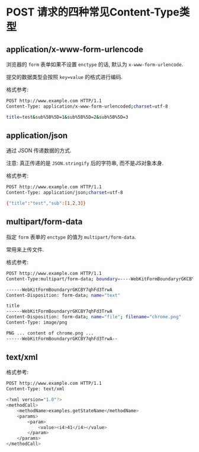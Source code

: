 # POST 请求的四种常见Content-Type类型

## application/x-www-form-urlencode
浏览器的 `form` 表单如果不设置 `enctype` 的话, 默认为 `x-www-form-urlencode`.

提交的数据类型会按照 `key=value` 的格式进行编码.

格式参考:

```bash
POST http://www.example.com HTTP/1.1
Content-Type: application/x-www-form-urlencoded;charset=utf-8

title=test&sub%5B%5D=1&sub%5B%5D=2&sub%5B%5D=3
```


<!--more-->


## application/json
通过 JSON 传递数据的方式.

注意: 真正传递的是 `JSON.stringify` 后的字符串, 而不是JS对象本身.

格式参考:

```bash
POST http://www.example.com HTTP/1.1 
Content-Type: application/json;charset=utf-8

{"title":"test","sub":[1,2,3]}
```


## multipart/form-data
指定 `form` 表单的 `enctype` 的值为 `multipart/form-data`.

常用来上传文件.

格式参考:

```bash
POST http://www.example.com HTTP/1.1
Content-Type:multipart/form-data; boundary=----WebKitFormBoundaryrGKCBY7qhFd3TrwA

------WebKitFormBoundaryrGKCBY7qhFd3TrwA
Content-Disposition: form-data; name="text"

title
------WebKitFormBoundaryrGKCBY7qhFd3TrwA
Content-Disposition: form-data; name="file"; filename="chrome.png"
Content-Type: image/png

PNG ... content of chrome.png ...
------WebKitFormBoundaryrGKCBY7qhFd3TrwA--
```


## text/xml

格式参考:

```bash
POST http://www.example.com HTTP/1.1 
Content-Type: text/xml

<?xml version="1.0"?>
<methodCall>
    <methodName>examples.getStateName</methodName>
    <params>
        <param>
            <value><i4>41</i4></value>
        </param>
    </params>
</methodCall>
```